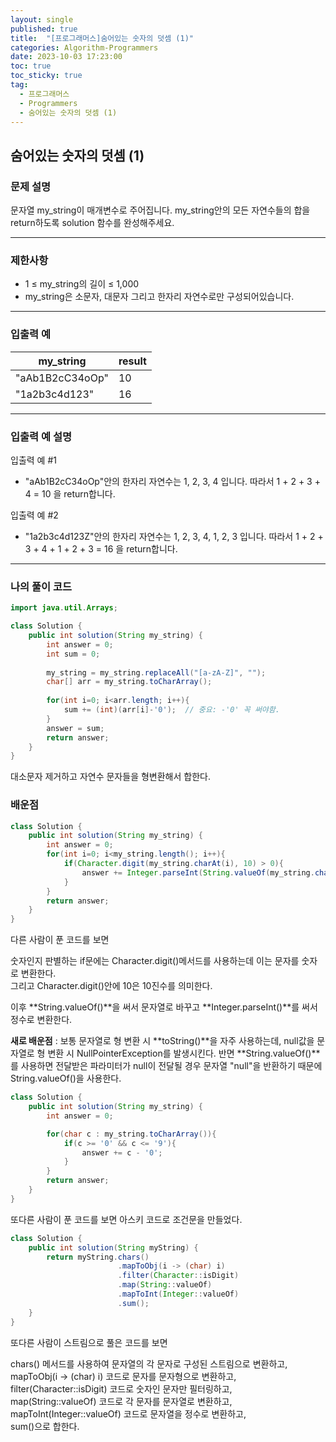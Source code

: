 ```yaml
---
layout: single
published: true
title:  "[프로그래머스]숨어있는 숫자의 덧셈 (1)"
categories: Algorithm-Programmers
date: 2023-10-03 17:23:00
toc: true
toc_sticky: true
tag:   
  - 프로그래머스
  - Programmers
  - 숨어있는 숫자의 덧셈 (1)
---
```


## 숨어있는 숫자의 덧셈 (1)

### 문제 설명

문자열 my_string이 매개변수로 주어집니다. my_string안의 모든 자연수들의 합을 return하도록 solution 함수를 완성해주세요.

----------------

### 제한사항

* 1 ≤ my_string의 길이 ≤ 1,000
* my_string은 소문자, 대문자 그리고 한자리 자연수로만 구성되어있습니다.


----------------

### 입출력 예


|my_string|	result|
|---|---|
|"aAb1B2cC34oOp"|	10|
|"1a2b3c4d123"|	16|

----------------

### 입출력 예 설명

입출력 예 #1  

* "aAb1B2cC34oOp"안의 한자리 자연수는 1, 2, 3, 4 입니다. 따라서 1 + 2 + 3 + 4 = 10 을 return합니다.
  

입출력 예 #2  

* "1a2b3c4d123Z"안의 한자리 자연수는 1, 2, 3, 4, 1, 2, 3 입니다. 따라서 1 + 2 + 3 + 4 + 1 + 2 + 3 = 16 을 return합니다.
  

----------------

### 나의 풀이 코드

```java
import java.util.Arrays;

class Solution {
    public int solution(String my_string) {
        int answer = 0;
        int sum = 0;
        
        my_string = my_string.replaceAll("[a-zA-Z]", "");
        char[] arr = my_string.toCharArray();
        
        for(int i=0; i<arr.length; i++){
            sum += (int)(arr[i]-'0');  // 중요: -'0' 꼭 써야함.
        }
        answer = sum;
        return answer;
    }
}
```
대소문자 제거하고 
자연수 문자들을 형변환해서 합한다.




### 배운점

```java
class Solution {
    public int solution(String my_string) {
        int answer = 0;
        for(int i=0; i<my_string.length(); i++){
            if(Character.digit(my_string.charAt(i), 10) > 0){
                answer += Integer.parseInt(String.valueOf(my_string.charAt(i)));
            }
        }
        return answer;
    }
}
```
다른 사람이 푼 코드를 보면 

숫자인지 판별하는 if문에는 Character.digit()메서드를 사용하는데 이는 문자를 숫자로 변환한다.  
그리고 Character.digit()안에 10은 10진수를 의미한다.

이후 **String.valueOf()**을 써서 문자열로 바꾸고 **Integer.parseInt()**를 써서 정수로 변환한다.

**새로 배운점** : 보통 문자열로 형 변환 시 **toString()**을 자주 사용하는데, null값을 문자열로 형 변환 시 NullPointerException를 발생시킨다. 반면 **String.valueOf()**를 사용하면 전달받은 파라미터가 null이 전달될 경우 문자열 "null"을 반환하기 때문에 String.valueOf()을 사용한다.

 




```java
class Solution {
    public int solution(String my_string) {
        int answer = 0;

        for(char c : my_string.toCharArray()){
            if(c >= '0' && c <= '9'){
                answer += c - '0';
            }
        }
        return answer;
    }
}
```

또다른 사람이 푼 코드를 보면 아스키 코드로 조건문을 만들었다. 



```java
class Solution {
    public int solution(String myString) {
        return myString.chars()
                        .mapToObj(i -> (char) i)
                        .filter(Character::isDigit)
                        .map(String::valueOf)
                        .mapToInt(Integer::valueOf)
                        .sum();
    }
}
```
또다른 사람이 스트림으로 풀은 코드를 보면  

chars() 메서드를 사용하여 문자열의 각 문자로 구성된 스트림으로 변환하고,  
mapToObj(i -> (char) i) 코드로 문자를 문자형으로 변환하고,  
filter(Character::isDigit) 코드로 숫자인 문자만 필터링하고,  
map(String::valueOf) 코드로  각 문자를 문자열로 변환하고,  
mapToInt(Integer::valueOf) 코드로 문자열을 정수로 변환하고,  
sum()으로 합한다.



